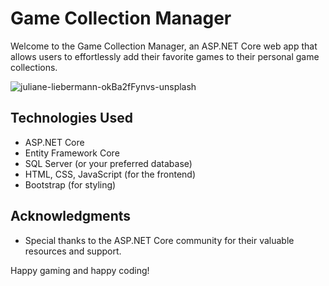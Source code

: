 # Game Collection Manager

Welcome to the Game Collection Manager, an ASP.NET Core web app that allows users to effortlessly add their favorite games to their personal game collections.

![juliane-liebermann-okBa2fFynvs-unsplash](https://github.com/rodercode/game-collection/assets/54941923/c74129cd-e240-4386-9fab-677700002560)




## Technologies Used

- ASP.NET Core
- Entity Framework Core
- SQL Server (or your preferred database)
- HTML, CSS, JavaScript (for the frontend)
- Bootstrap (for styling)

## Acknowledgments

- Special thanks to the ASP.NET Core community for their valuable resources and support.

Happy gaming and happy coding!
